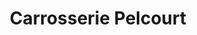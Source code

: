 ---
title: "Carrosserie Pelcourt"
url: /aix-en-provence/carrosserie-pelcourt/
shop: Autowerkstatt
---